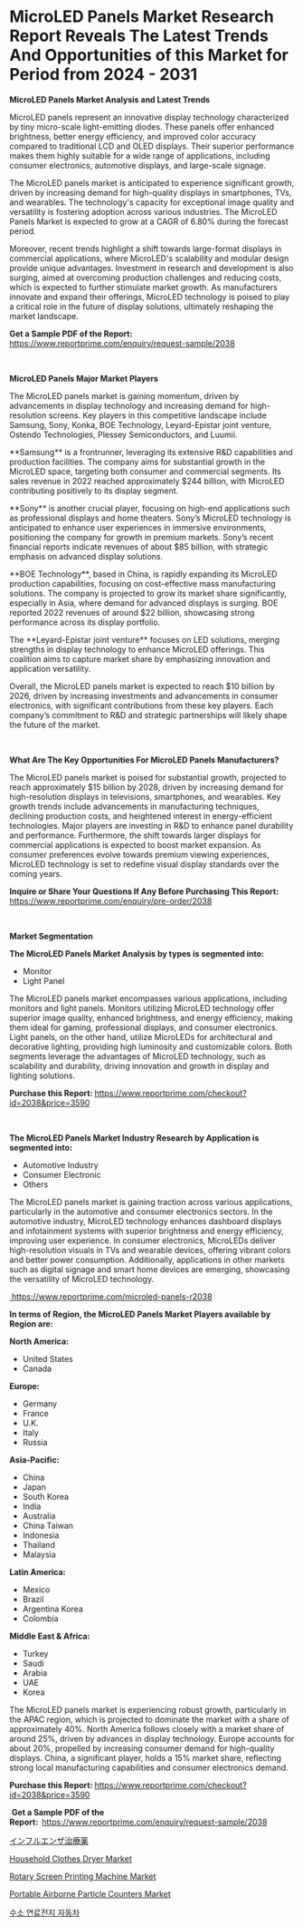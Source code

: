 <p><h1>MicroLED Panels Market Research Report Reveals The Latest Trends And Opportunities of this Market for Period from 2024 - 2031</h1></p><p><strong>MicroLED Panels Market Analysis and Latest Trends</strong></p>
<p><p>MicroLED panels represent an innovative display technology characterized by tiny micro-scale light-emitting diodes. These panels offer enhanced brightness, better energy efficiency, and improved color accuracy compared to traditional LCD and OLED displays. Their superior performance makes them highly suitable for a wide range of applications, including consumer electronics, automotive displays, and large-scale signage.</p><p>The MicroLED panels market is anticipated to experience significant growth, driven by increasing demand for high-quality displays in smartphones, TVs, and wearables. The technology's capacity for exceptional image quality and versatility is fostering adoption across various industries. The MicroLED Panels Market is expected to grow at a CAGR of 6.80% during the forecast period. </p><p>Moreover, recent trends highlight a shift towards large-format displays in commercial applications, where MicroLED's scalability and modular design provide unique advantages. Investment in research and development is also surging, aimed at overcoming production challenges and reducing costs, which is expected to further stimulate market growth. As manufacturers innovate and expand their offerings, MicroLED technology is poised to play a critical role in the future of display solutions, ultimately reshaping the market landscape.</p></p>
<p><strong>Get a Sample PDF of the Report:&nbsp;</strong> <a href="https://www.reportprime.com/enquiry/request-sample/2038">https://www.reportprime.com/enquiry/request-sample/2038</a></p>
<p>&nbsp;</p>
<p><strong>MicroLED Panels Major Market Players</strong></p>
<p><p>The MicroLED panels market is gaining momentum, driven by advancements in display technology and increasing demand for high-resolution screens. Key players in this competitive landscape include Samsung, Sony, Konka, BOE Technology, Leyard-Epistar joint venture, Ostendo Technologies, Plessey Semiconductors, and Luumii.</p><p>**Samsung** is a frontrunner, leveraging its extensive R&D capabilities and production facilities. The company aims for substantial growth in the MicroLED space, targeting both consumer and commercial segments. Its sales revenue in 2022 reached approximately $244 billion, with MicroLED contributing positively to its display segment.</p><p>**Sony** is another crucial player, focusing on high-end applications such as professional displays and home theaters. Sony’s MicroLED technology is anticipated to enhance user experiences in immersive environments, positioning the company for growth in premium markets. Sony’s recent financial reports indicate revenues of about $85 billion, with strategic emphasis on advanced display solutions.</p><p>**BOE Technology**, based in China, is rapidly expanding its MicroLED production capabilities, focusing on cost-effective mass manufacturing solutions. The company is projected to grow its market share significantly, especially in Asia, where demand for advanced displays is surging. BOE reported 2022 revenues of around $22 billion, showcasing strong performance across its display portfolio.</p><p>The **Leyard-Epistar joint venture** focuses on LED solutions, merging strengths in display technology to enhance MicroLED offerings. This coalition aims to capture market share by emphasizing innovation and application versatility.</p><p>Overall, the MicroLED panels market is expected to reach $10 billion by 2026, driven by increasing investments and advancements in consumer electronics, with significant contributions from these key players. Each company’s commitment to R&D and strategic partnerships will likely shape the future of the market.</p></p>
<p>&nbsp;</p>
<p><strong>What Are The Key Opportunities For MicroLED Panels Manufacturers?</strong></p>
<p><p>The MicroLED panels market is poised for substantial growth, projected to reach approximately $15 billion by 2028, driven by increasing demand for high-resolution displays in televisions, smartphones, and wearables. Key growth trends include advancements in manufacturing techniques, declining production costs, and heightened interest in energy-efficient technologies. Major players are investing in R&D to enhance panel durability and performance. Furthermore, the shift towards larger displays for commercial applications is expected to boost market expansion. As consumer preferences evolve towards premium viewing experiences, MicroLED technology is set to redefine visual display standards over the coming years.</p></p>
<p><strong>Inquire or Share Your Questions If Any Before Purchasing This Report:</strong> <a href="https://www.reportprime.com/enquiry/pre-order/2038">https://www.reportprime.com/enquiry/pre-order/2038</a></p>
<p>&nbsp;</p>
<p><strong>Market Segmentation</strong></p>
<p><strong>The MicroLED Panels Market Analysis by types is segmented into:</strong></p>
<p><ul><li>Monitor</li><li>Light Panel</li></ul></p>
<p><p>The MicroLED panels market encompasses various applications, including monitors and light panels. Monitors utilizing MicroLED technology offer superior image quality, enhanced brightness, and energy efficiency, making them ideal for gaming, professional displays, and consumer electronics. Light panels, on the other hand, utilize MicroLEDs for architectural and decorative lighting, providing high luminosity and customizable colors. Both segments leverage the advantages of MicroLED technology, such as scalability and durability, driving innovation and growth in display and lighting solutions.</p></p>
<p><strong>Purchase this Report:&nbsp;</strong><a href="https://www.reportprime.com/checkout?id=2038&price=3590">https://www.reportprime.com/checkout?id=2038&price=3590</a></p>
<p>&nbsp;</p>
<p><strong>The MicroLED Panels Market Industry Research by Application is segmented into:</strong></p>
<p><ul><li>Automotive Industry</li><li>Consumer Electronic</li><li>Others</li></ul></p>
<p><p>The MicroLED panels market is gaining traction across various applications, particularly in the automotive and consumer electronics sectors. In the automotive industry, MicroLED technology enhances dashboard displays and infotainment systems with superior brightness and energy efficiency, improving user experience. In consumer electronics, MicroLEDs deliver high-resolution visuals in TVs and wearable devices, offering vibrant colors and better power consumption. Additionally, applications in other markets such as digital signage and smart home devices are emerging, showcasing the versatility of MicroLED technology.</p></p>
<p><a href="https://www.reportprime.com/microled-panels-r2038">&nbsp;https://www.reportprime.com/microled-panels-r2038</a></p>
<p><strong>In terms of Region, the MicroLED Panels Market Players available by Region are:</strong></p>
<p>
    <p> <strong> North America: </strong>
        <ul>
            <li>United States</li>
            <li>Canada</li>
        </ul>
        </p> 
    <p> <strong> Europe: </strong>
        <ul>
            <li>Germany</li>
            <li>France</li>
            <li>U.K.</li>
            <li>Italy</li>
            <li>Russia</li>
        </ul>
        </p> 
    <p> <strong> Asia-Pacific: </strong>
        <ul>
            <li>China</li>
            <li>Japan</li>
            <li>South Korea</li>
            <li>India</li>
            <li>Australia</li>
            <li>China Taiwan</li>
            <li>Indonesia</li>
            <li>Thailand</li>
            <li>Malaysia</li>
        </ul>
        </p> 
    <p> <strong> Latin America: </strong>
        <ul>
            <li>Mexico</li>
            <li>Brazil</li>
            <li>Argentina Korea</li>
            <li>Colombia</li>
        </ul>
        </p> 
    <p> <strong> Middle East & Africa: </strong>
        <ul>
            <li>Turkey</li>
            <li>Saudi</li>
            <li>Arabia</li>
            <li>UAE</li>
            <li>Korea</li>
        </ul>
    </p>
    </p>
<p><p>The MicroLED panels market is experiencing robust growth, particularly in the APAC region, which is projected to dominate the market with a share of approximately 40%. North America follows closely with a market share of around 25%, driven by advances in display technology. Europe accounts for about 20%, propelled by increasing consumer demand for high-quality displays. China, a significant player, holds a 15% market share, reflecting strong local manufacturing capabilities and consumer electronics demand.</p></p>
<p><strong>Purchase this Report: </strong><a href="https://www.reportprime.com/checkout?id=2038&price=3590">https://www.reportprime.com/checkout?id=2038&price=3590</a></p>
<p>&nbsp;<strong>Get a Sample PDF of the Report:&nbsp;&nbsp;</strong><a href="https://www.reportprime.com/enquiry/request-sample/2038">https://www.reportprime.com/enquiry/request-sample/2038</a></p>
<p><strong></strong></p>
<p><p><a href="https://medium.com/@giygjksk10/%E3%82%A4%E3%83%B3%E3%83%95%E3%83%AB%E3%82%A8%E3%83%B3%E3%82%B6%E6%B2%BB%E7%99%82%E8%96%AC%E5%B8%82%E5%A0%B4-%E3%82%B0%E3%83%AD%E3%83%BC%E3%83%90%E3%83%AB%E3%81%8A%E3%82%88%E3%81%B3%E5%9C%B0%E5%9F%9F%E5%88%86%E6%9E%90-%E5%9C%B0%E5%9F%9F-%E5%9B%BD%E3%83%AC%E3%83%99%E3%83%AB%E3%81%AE%E5%88%86%E6%9E%90-%E7%AB%B6%E4%BA%89%E7%92%B0%E5%A2%83%E3%81%AB%E7%84%A6%E7%82%B9%E3%82%92%E5%BD%93%E3%81%A6%E3%81%A6-%E5%88%86%E6%9E%90%E3%81%A8%E4%BA%88%E6%B8%AC-2024%E5%B9%B4-2031%E5%B9%B4-be4ba1f760e5">インフルエンザ治療薬</a></p><p><a href="https://medium.com/@breanakozey2023/global-market-pulse-trends-and-growth-analysis-in-household-clothes-dryer-market-forecasted-for-67c2666cc501?postPublishedType=initial">Household Clothes Dryer Market</a></p><p><a href="https://www.linkedin.com/pulse/rotary-screen-printing-machine-market-segmentation-geographical-qkoce?trackingId=CCGu68KzQMui97bBEG3BIg%3D%3D">Rotary Screen Printing Machine Market</a></p><p><a href="https://medium.com/@danialhayes/portable-airborne-particle-counters-market-size-market-segmentation-market-trends-and-growth-c86b84a9c0c3">Portable Airborne Particle Counters Market</a></p><p><a href="https://medium.com/@sheldondtickinson9867/%EC%A0%84%EB%9E%B5%EC%A0%81-%EC%8B%9C%EC%9E%A5-%ED%86%B5%EC%B0%B0%EB%A0%A5-%EA%B8%80%EB%A1%9C%EB%B2%8C-%EC%88%98%EC%86%8C-%EC%97%B0%EB%A3%8C-%EC%A0%84%EC%A7%80-%EC%B0%A8%EB%9F%89-%EC%8B%9C%EC%9E%A5-%EB%8F%99%ED%96%A5-%ED%83%90%EC%83%89-2024-2031-c81f173aa615">수소 연료전지 자동차</a></p></p>